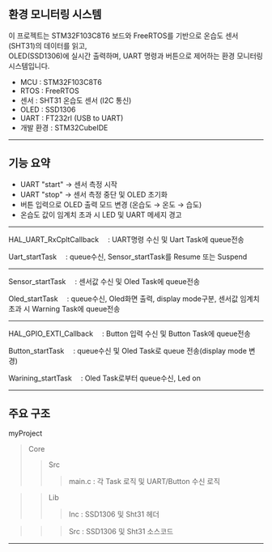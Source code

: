 환경 모니터링 시스템
---
이 프로젝트는 STM32F103C8T6 보드와 FreeRTOS를 기반으로 온습도 센서(SHT31)의 데이터를 읽고,  
OLED(SSD1306)에 실시간 출력하며, UART 명령과 버튼으로 제어하는 환경 모니터링 시스템입니다.

- MCU  : STM32F103C8T6
- RTOS : FreeRTOS
- 센서 : SHT31 온습도 센서 (I2C 통신)
- OLED : SSD1306
- UART : FT232rl (USB to UART)
- 개발 환경 : STM32CubeIDE

---
기능 요약
---
- UART "start" → 센서 측정 시작
- UART "stop" → 센서 측정 중단 및 OLED 초기화
- 버튼 입력으로 OLED 출력 모드 변경 (온습도 → 온도 → 습도)
- 온습도 값이 임계치 초과 시 LED 및 UART 메세지 경고
---
 
HAL_UART_RxCpltCallback  : UART명령 수신 및 Uart Task에 queue전송


Uart_startTask  : queue수신, Sensor_startTask를 Resume 또는 Suspend

---
Sensor_startTask  : 센서값 수신 및 Oled Task에 queue전송


Oled_startTask  : queue수신, Oled화면 출력, display mode구분, 센서값 임계치 초과 시 Warning Task에 queue전송

---
HAL_GPIO_EXTI_Callback  : Button 입력 수신 및 Button Task에 queue전송


Button_startTask  : queue수신 및 Oled Task로 queue 전송(display mode 변경)


Warining_startTask  : Oled Task로부터 queue수신, Led on


---
주요 구조
---
myProject
>Core
>> Src
>>> main.c : 각 Task 로직 및 UART/Button 수신 로직

>> Lib
>>> Inc : SSD1306 및 Sht31 헤더

>>> Src : SSD1306 및 Sht31 소스코드
---
